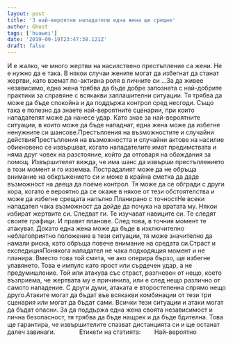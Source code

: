 ```yaml
---
layout: post
title: '3 най-вероятни нападатели една жена ще срещне'
author: Ghost
tags: ['huawei']
date: '2019-09-19T23:47:38.121Z'
draft: false
---
```


И е жалко, че много жертви на насилствено престъпление са жени. Не е нужно да е така. В някои случаи жените могат да избегнат да станат жертви, като вземат по-активна роля в личните си ...За да живее независимо, една жена трябва да бъде добре запозната с най-добрите практики за справяне с всякакви заплашителни ситуации. Тя трябва да може да бъде спокойна и да поддържа контрол сред несгоди. Също така е полезно да знаете най-вероятните сценарии, при които нападателят може да нанесе удар. Като знае за най-вероятните ситуации, в които може да бъде нападнат, една жена може да избегне ненужните си шансове.Престъпления на възможностите и случайни действияПрестъпления на възможността и случайни актове на насилие обикновено се извършват, когато нападателите имат предимствата и няма друг човек на разстояние, който да отговаря на обаждания за помощ. Извършителят вижда, че има шанс да извърши престъплението в този момент и го изземва. Пострадалият може да не обръща внимание на обкръжението си и може в крайна сметка да даде възможност на дееца да поеме контрол. Тя може да се обгради с други хора, когато е вероятно да се окаже в някое от тези обстоятелства и може да избегне срещата напълно.Планирано с точностНе всеки нападател чака възможност да дойде да почука на вратата му. Някои избират жертвите си. Следват ги. Те изучават навиците си. Те следят своите графици. И правят планове. След това, в точния момент те атакуват. Докато една жена може да бъде в изключително неблагоприятно положение в тези ситуации, тя може значително да намали риска, като обръща повече внимание на средата си.Страст и експедицияПонякога нападател не чака подходящия момент и не планира. Вместо това той смята, че ако оперира бързо, ще избегне улавянето. Това е импулс като ярост или сърдечен удар, а не предумишление. Той или атакува със страст, разгневен от нещо, което възприема, че жертвата му е причинила, или е след нещо различно от самото нападение. С други думи, атаката е второстепенна спрямо нещо друго.Атаките могат да бъдат във всякакви комбинации от тези три сценария или могат да бъдат сами. Всички тези ситуации и атаки могат да бъдат опасни. За да поддържа една жена своята независимост и лична безопасност, тя трябва да бъде нащрек и да бъде бдителна. Това ще гарантира, че извършителите спазват дистанцията си и ще останат далеч завинаги.              Етикети на статията:        Най-вероятно
